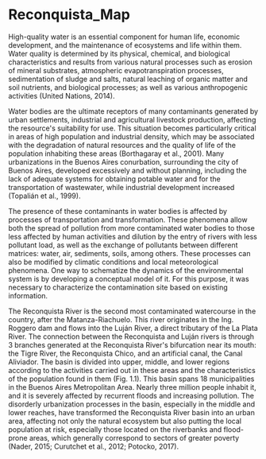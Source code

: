 # Reconquista_Map


High-quality water is an essential component for human life, economic development, and the maintenance of ecosystems and life within them. Water quality is determined by its physical, chemical, and biological characteristics and results from various natural processes such as erosion of mineral substrates, atmospheric evapotranspiration processes, sedimentation of sludge and salts, natural leaching of organic matter and soil nutrients, and biological processes; as well as various anthropogenic activities (United Nations, 2014). 

Water bodies are the ultimate receptors of many contaminants generated by urban settlements, industrial and agricultural livestock production, affecting the resource's suitability for use. This situation becomes particularly critical in areas of high population and industrial density, which may be associated with the degradation of natural resources and the quality of life of the population inhabiting these areas (Borthagaray et al., 2001). Many urbanizations in the Buenos Aires conurbation, surrounding the city of Buenos Aires, developed excessively and without planning, including the lack of adequate systems for obtaining potable water and for the transportation of wastewater, while industrial development increased (Topalián et al., 1999). 

The presence of these contaminants in water bodies is affected by processes of transportation and transformation. These phenomena allow both the spread of pollution from more contaminated water bodies to those less affected by human activities and dilution by the entry of rivers with less pollutant load, as well as the exchange of pollutants between different matrices: water, air, sediments, soils, among others. These processes can also be modified by climatic conditions and local meteorological phenomena. One way to schematize the dynamics of the environmental system is by developing a conceptual model of it. For this purpose, it was necessary to characterize the contamination site based on existing information. 

The Reconquista River is the second most contaminated watercourse in the country, after the Matanza-Riachuelo. This river originates in the Ing. Roggero dam and flows into the Luján River, a direct tributary of the La Plata River. The connection between the Reconquista and Luján rivers is through 3 branches generated at the Reconquista River's bifurcation near its mouth: the Tigre River, the Reconquista Chico, and an artificial canal, the Canal Aliviador. The basin is divided into upper, middle, and lower regions according to the activities carried out in these areas and the characteristics of the population found in them (Fig. 1.1). This basin spans 18 municipalities in the Buenos Aires Metropolitan Area. Nearly three million people inhabit it, and it is severely affected by recurrent floods and increasing pollution. The disorderly urbanization processes in the basin, especially in the middle and lower reaches, have transformed the Reconquista River basin into an urban area, affecting not only the natural ecosystem but also putting the local population at risk, especially those located on the riverbanks and flood-prone areas, which generally correspond to sectors of greater poverty (Nader, 2015; Curutchet et al., 2012; Potocko, 2017).
